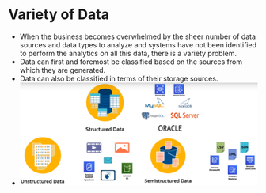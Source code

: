 # Variety of Data

* When the business becomes overwhelmed by the sheer number of data sources  and data types to analyze and systems have not been identified to perform the analytics on all this data, there is a variety problem. 
* Data can first and foremost be classified based on the sources from which they are generated. 
* Data can also be classified in terms of their storage sources. 
* ![Data Variety: Storage](assets/variety_of_data/data_variety_storage.png)

